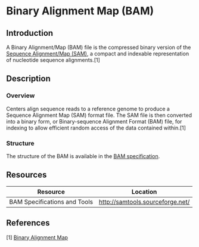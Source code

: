 # Binary Alignment Map (BAM) #
## Introduction ##
A Binary Alignment/Map (BAM) file is the compressed binary version of the [Sequence Alignment/Map (SAM)](https://compbio.soe.ucsc.edu/sam.html|), a compact and indexable representation of nucleotide sequence alignments.[1]
## Description ##
### Overview ###
Centers align sequence reads to a reference genome to produce a Sequence Alignment Map (SAM) format file. The SAM file is then converted into a binary form, or Binary-sequence Alignment Format (BAM) file, for indexing to allow efficient random access of the data contained within.[1]
### Structure ###
The structure of the BAM is available in the [BAM specification](http://samtools.sourceforge.net/).
## Resources ##
| Resource | Location |
| --- | --- |
| BAM Specifications and Tools| http://samtools.sourceforge.net/ | 
## References ##
[1] [Binary Alignment Map](https://wiki.nci.nih.gov/display/TCGA/Binary+Alignment+Map)
